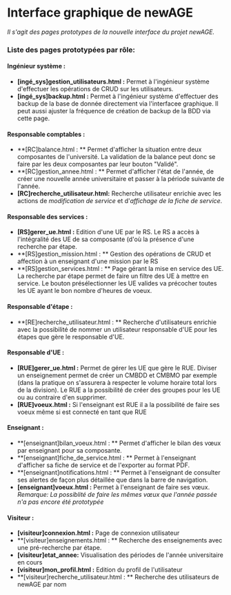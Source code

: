 # Interface graphique de newAGE

*Il s'agit des pages prototypes de la nouvelle interface du projet newAGE.*

### Liste des pages prototypées par rôle:

#### Ingénieur système : 

 - **[ingé_sys]gestion_utilisateurs.html :**
Permet à l'ingénieur système d'effectuer les opérations de CRUD sur les utilisateurs.
 - **[ingé_sys]backup.html :**
Permet à l'ingénieur système d'effectuer des backup de la base de donnée directement via l'interfacee graphique.
Il peut aussi ajuster la fréquence de création de backup de la BDD via cette page.


#### Responsable comptables :
 - **[RC]balance.html : **
 Permet d'afficher la situation entre deux composantes de l'université. La validation de la balance peut donc se faire par les deux composantes par leur bouton "Validé". 
 - **[RC]gestion_annee.html : **
Permet d'afficher l'état de l'année, de créer une nouvelle année universitaire et passer à la période suivante de l'année.
 - **[RC]recherche_utilisateur.html:**
 Recherche utilisateur enrichie avec les actions de *modification de service* et d'*affichage de la fiche de service*.

#### Responsable des services :
 - **[RS]gerer_ue.html :** 
 Edition d'une UE par le RS. Le RS a accès à l'intégralité des UE de sa composante (d'où la présence d'une recherche par étape.
 - **[RS]gestion_mission.html : ** 
 Gestion des opérations de CRUD et affection à un enseignant d'une mission par le RS
 - **[RS]gestion_services.html : **
Page gérant la mise en service des UE. La recherche par étape permet de faire un filtre des UE à mettre en service.
Le bouton présélectionner les UE valides va précocher toutes les UE ayant le bon nombre d'heures de voeux.

#### Responsable d'étape :

 - **[RE]recherche_utilisateur.html : **
Recherche d'utilisateurs enrichie avec la possibilité de nommer un utilisateur responsable d'UE pour les étapes que gère le responsable d'UE.

#### Responsable d'UE :

 - **[RUE]gerer_ue.html :**
Permet de gérer les UE que gère le RUE.
Diviser un enseignement permet de créer un CMBDD et CMBMO par exemple (dans la pratique on s'assurera à respecter le volume horaire total lors de la division).
Le RUE a la possibilité de créer des groupes pour les UE ou au contraire d'en supprimer.
 - **[RUE]voeux.html :**
 Si l'enseignant est RUE il a la possibilité de faire ses voeux même si est connecté en tant que RUE

#### Enseignant :

 - **[enseignant]bilan_voeux.html : **
Permet d'afficher le bilan des vœux par enseignant pour sa composante.
 - **[enseignant]fiche_de_service.html : **
Permet à l'enseignant d'afficher sa fiche de service et de l'exporter au format PDF.
 - **[enseignant]notifications.html : **
Permet à l'enseignant de consulter ses alertes de façon plus détaillée que dans la barre de navigation.
 - **[enseignant]voeux.html :**
Permet à l'enseignant de faire ses vœux.
*Remarque: La possiblité de faire les mêmes vœux que l'année passée n'a pas encore été prototypée*

#### Visiteur :

 - **[visiteur]connexion.html :**
Page de connexion utilisateur
 - **[visiteur]enseignements.html : **
Recherche des enseignements avec une pré-recherche par étape.
 - **[visiteur]etat_annee:**
 Visualisation des périodes de l'année universitaire en cours
 - **[visiteur]mon_profil.html :**
Edition du profil de l'utilisateur
 - **[visiteur]recherche_utilisateur.html : **
Recherche des utilisateurs de newAGE par nom
 
